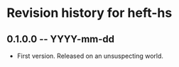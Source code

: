 # Revision history for heft-hs

## 0.1.0.0 -- YYYY-mm-dd

* First version. Released on an unsuspecting world.
